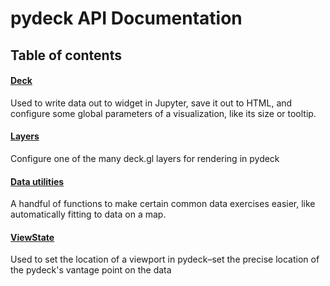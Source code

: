 pydeck API Documentation
=========

## Table of contents
#### [Deck](/bindings/python/pydeck/docs/deck.md)

Used to write data out to widget in Jupyter, save it out to HTML, and configure some global parameters of a visualization, like its size or tooltip.

#### [Layers](/bindings/python/pydeck/docs/layer.md)

Configure one of the many deck.gl layers for rendering in pydeck

#### [Data utilities](/bindings/python/pydeck/docs/data_utils.md)

A handful of functions to make certain common data exercises easier, like automatically fitting to data on a map.

#### [ViewState](/bindings/python/pydeck/docs/view_state.md)

Used to set the location of a viewport in pydeck–set the precise location of the pydeck's vantage point on the data
